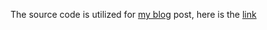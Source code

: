 The source code is utilized for [my blog](https://dev.to/gapry) post, here is the [link](https://dev.to/gapry/introduce-c-lambda-37oe)

